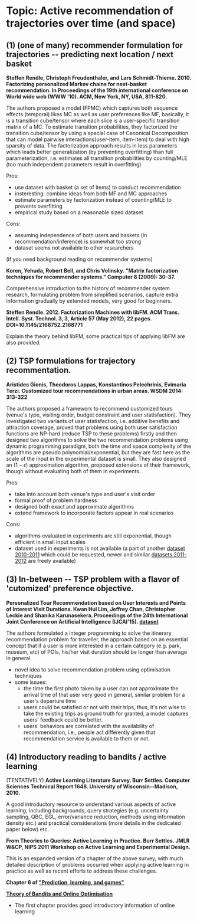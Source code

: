 Topic: Active recommendation of trajectories over time (and space)
=========== 

(1) (one of many) recommender formulation for trajectories -- predicting next location / next basket
-----------

**Steffen Rendle, Christoph Freudenthaler, and Lars Schmidt-Thieme. 2010. 
Factorizing personalized Markov chains for next-basket recommendation. 
In Proceedings of the 19th international conference on World wide web (WWW '10). ACM, New York, NY, USA, 811-820.**

The authors proposed a model (FPMC) which captures both sequence effects (temporal) likes MC as well as user preferences like MF,
basically, it is a transition cube/tensor where each slice is a user-specific transition matrix of a MC.
To estimate transition probabilities, they factorized the transition cube/tensor by using a special case of Canonical Decomposition 
that can model pairwise interactions(user-item, item-item) to deal with high sparsity of data. 
The factorization approach results in less parameters which leads better generalization (by preventing overfitting) 
than full parameterization, i.e. estimates all transition probabilities by counting/MLE 
(too much independent parameters result in overfitting)

Pros:
* use dataset with basket (a set of items) to conduct recommendation
* insteresting: combine ideas from both MF and MC approaches
* estimate parameters by factorization instead of counting/MLE to prevents overfitting
* empirical study based on a reasonable sized dataset 

Cons:
* assuming independence of both users and baskets (in recommendation/inference) is somewhat too strong
* dataset seems not available to other researchers


(if you need background reading on recommender systems)

**Koren, Yehuda, Robert Bell, and Chris Volinsky. 
"Matrix factorization techniques for recommender systems." Computer 8 (2009): 30-37.**

Comprehensive introduction to the history of recommender system research,
formulating problem from simplified scenarios, capture extra information gradually by extended models, very good for beginners.


**Steffen Rendle. 2012. 
Factorization Machines with libFM. 
ACM Trans. Intell. Syst. Technol. 3, 3, Article 57 (May 2012), 22 pages. DOI=10.1145/2168752.2168771**

Explain the theory behind libFM, some practical tips of applying libFM are also provided.


(2) TSP formulations for trajectory recommentation.
-----------

**Aristides Gionis, Theodoros Lappas, Konstantinos Pelechrinis, Evimaria Terzi.
Customized tour recommendations in urban areas. 
WSDM 2014: 313-322**

The authors proposed a framework to recommend customized tours (venue's type, visiting order, budget constraint and user statisfaction).
They investigated two variants of user statisfaction, i.e. additive benefits and attraction coverage, 
proved that problems using both user satisfaction functions are NP-hard (reduce TSP to these problems) firstly 
and then designed two algorithms to solve the two recommendation problems using dynamic programming paradigm,
both the time and space complexity of the algorithms are pseudo polynomial/exponential, 
but they are fast here as the scale of the input in the experimental dataset is small.
They also designed an ($1-\epsilon$) approximation algorithm, proposed extensions of their framework, 
though without evaluating both of them in experiments.

Pros:
 * take into account both venue's type and user's visit order
 * formal proof of problem hardness
 * designed both exact and approximate algorithms
 * extend framework to incorporate factors appear in real scenarios

Cons:
 * algorithms evaluated in experiments are still exponential, though efficient in small input scales
 * dataset used in experiments is not available 
   (a part of another [dataset 2010-2011](http://infolab.tamu.edu/data/) which could be requested,
   newer and similar [datasets 2011-2012](https://sites.google.com/site/yangdingqi/home/foursquare-dataset) are freely available)


(3) In-between -- TSP problem with a flavor of 'cutomized' preference objective. 
-----------

**Personalized Tour Recommendation based on User Interests and Points of Interest Visit Durations. 
Kwan Hui Lim, Jeffrey Chan, Christopher Leckie and Shanika Karunasekera. 
Proceedings of the 24th International Joint Conference on Artificial Intelligence (IJCAI'15). 
[dataset](https://sites.google.com/site/limkwanhui/datacode#ijcai15)**

The authors formulated a integer programming to solve the itinerary recommendation problem for traveller,
the approach based on an essential concept that if a user is more interested in a certain category (e.g. park, museum, etc) 
of POIs, his/her visit duration should be longer than average in general.

* novel idea to solve recommendation problem using optimisation techniques
* some issues:
  * the time the first photo taken by a user can not approximate the arrival time of that user very good in general, 
    similar problem for a user's departure time
  * users could be satisfied or not with their trips, thus, it's not wise to take the existing trips as ground truth for granted,
    a model captures users' feedback could be better.
  * users' behaviors are correlated with the availability of recommendation, i.e., people act differently given that
    recommendation service is available to them or not.


(4) Introductory reading to bandits / active learning 
-----------

(TENTATIVELY)
**Active Learning Literature Survey.
  Burr Settles.
  Computer Sciences Technical Report 1648.
  University of Wisconsin--Madison, 2010.**

A good introductory resource to understand various aspects of active learning, including backgrounds, query strategies 
(e.g. uncertainty sampling, QBC, EGL, error/variance reduction, methods using information density etc.) and
practical considerations (more details in the dedicated paper below) etc.

**From Theories to Queries: Active Learning in Practice.
  Burr Settles.
  JMLR W&CP, NIPS 2011 Workshop on Active Learning and Experimental Design.**

This is an expanded version of a chapter of the above survey, with much detailed description of problems occurred when applying
active learning in practice as well as recent efforts to address these challenges.



**Chapter 6 of ["Prediction, learning, and games"](http://www.ii.uni.wroc.pl/~lukstafi/pmwiki/uploads/AGT/Prediction_Learning_and_Games.pdf)**

**[Theory of Bandits and Online Optimisation](http://www.cs.huji.ac.il/~shais/papers/OLsurvey.pdf)**
  * The first chapter provides good introductory information of online learning
